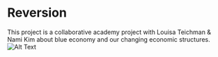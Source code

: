 # Reversion
This project is a collaborative academy project with Louisa Teichman &amp; Nami Kim about blue economy and our changing economic structures.
![Alt Text]()
